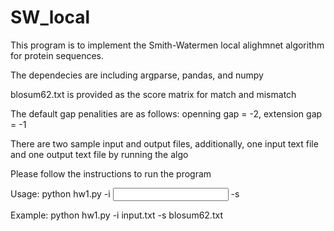 # SW_local

This program is to implement the Smith-Watermen local alighmnet algorithm for protein sequences.

The dependecies are including argparse, pandas, and numpy

blosum62.txt is provided as the score matrix for match and mismatch

The default gap penalities are as follows: openning gap = -2, extension gap = -1

There are two sample input and output files, additionally, one input text file and one output text file by running the algo

Please follow the instructions to run the program

Usage: python hw1.py -i <input file> -s <score file>

Example: python hw1.py -i input.txt -s blosum62.txt
  
